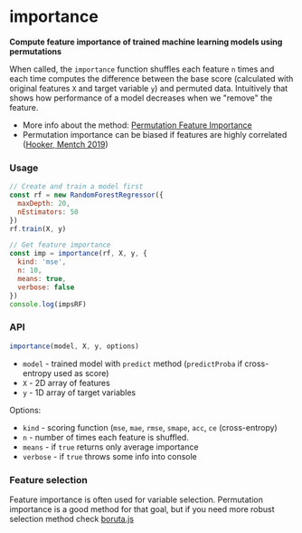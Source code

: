 # importance

**Compute feature importance of trained machine learning models using permutations**

When called, the `importance` function shuffles each feature `n` times and each time computes the difference between the base score (calculated with original features `X` and target variable `y`) and permuted data. Intuitively that shows how performance of a model decreases when we "remove" the feature.

- More info about the method: [Permutation Feature Importance](https://christophm.github.io/interpretable-ml-book/feature-importance.html)
- Permutation importance can be biased if features are highly correlated ([Hooker,  Mentch 2019](https://arxiv.org/pdf/1905.03151v1.pdf))

### Usage
```javascript
// Create and train a model first
const rf = new RandomForestRegressor({
  maxDepth: 20,
  nEstimators: 50
})
rf.train(X, y)

// Get feature importance
const imp = importance(rf, X, y, {
  kind: 'mse',
  n: 10,
  means: true,
  verbose: false
})
console.log(impsRF)
```

### API
```javascript
importance(model, X, y, options)
```
- `model` - trained model with `predict` method (`predictProba` if cross-entropy used as score)
- `X` - 2D array of features
- `y` - 1D array of target variables

Options:
- `kind` - scoring function (`mse`, `mae`, `rmse`, `smape`, `acc`, `ce` (cross-entropy)
- `n` - number of times each feature is shuffled. 
- `means` - if `true` returns only average importance
- `verbose` - if `true` throws some info into console

### Feature selection
Feature importance is often used for variable selection. Permutation importance is a good method for that goal, but if you need more robust selection method check [boruta.js](https://www.npmjs.com/package/boruta)
